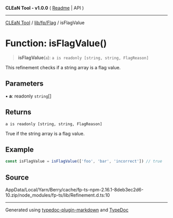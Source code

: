 **CLEaN Tool - v1.0.0** ( [Readme](../../../../README.md) \| API )

***

[CLEaN Tool](../../../../modules.md) / [lib/fp/Flag](../README.md) / isFlagValue

# Function: isFlagValue()

> **isFlagValue**(`a`): `a is readonly [string, string, FlagReason]`

This refinement checks if a string array is a flag value.

## Parameters

▪ **a**: readonly `string`[]

## Returns

`a is readonly [string, string, FlagReason]`

True if the string array is a flag value.

## Example

```ts
const isFlagValue = isFlagValue(['foo', 'bar', 'incorrect']) // true
```

## Source

AppData/Local/Yarn/Berry/cache/fp-ts-npm-2.16.1-8deb3ec2d6-10.zip/node\_modules/fp-ts/lib/Refinement.d.ts:10

***

Generated using [typedoc-plugin-markdown](https://www.npmjs.com/package/typedoc-plugin-markdown) and [TypeDoc](https://typedoc.org/)
